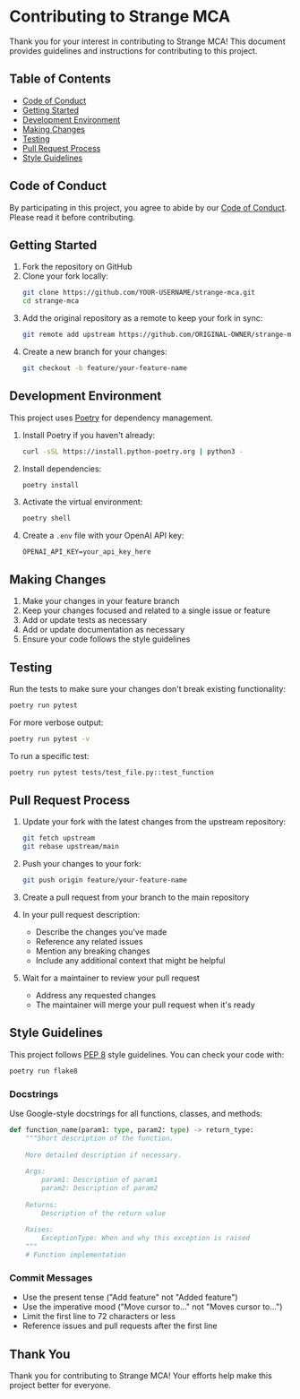# Contributing to Strange MCA

Thank you for your interest in contributing to Strange MCA! This document provides guidelines and instructions for contributing to this project.

## Table of Contents

- [Code of Conduct](#code-of-conduct)
- [Getting Started](#getting-started)
- [Development Environment](#development-environment)
- [Making Changes](#making-changes)
- [Testing](#testing)
- [Pull Request Process](#pull-request-process)
- [Style Guidelines](#style-guidelines)

## Code of Conduct

By participating in this project, you agree to abide by our [Code of Conduct](CODE_OF_CONDUCT.md). Please read it before contributing.

## Getting Started

1. Fork the repository on GitHub
2. Clone your fork locally:
   ```bash
   git clone https://github.com/YOUR-USERNAME/strange-mca.git
   cd strange-mca
   ```
3. Add the original repository as a remote to keep your fork in sync:
   ```bash
   git remote add upstream https://github.com/ORIGINAL-OWNER/strange-mca.git
   ```
4. Create a new branch for your changes:
   ```bash
   git checkout -b feature/your-feature-name
   ```

## Development Environment

This project uses [Poetry](https://python-poetry.org/) for dependency management.

1. Install Poetry if you haven't already:
   ```bash
   curl -sSL https://install.python-poetry.org | python3 -
   ```

2. Install dependencies:
   ```bash
   poetry install
   ```

3. Activate the virtual environment:
   ```bash
   poetry shell
   ```

4. Create a `.env` file with your OpenAI API key:
   ```
   OPENAI_API_KEY=your_api_key_here
   ```

## Making Changes

1. Make your changes in your feature branch
2. Keep your changes focused and related to a single issue or feature
3. Add or update tests as necessary
4. Add or update documentation as necessary
5. Ensure your code follows the style guidelines

## Testing

Run the tests to make sure your changes don't break existing functionality:

```bash
poetry run pytest
```

For more verbose output:

```bash
poetry run pytest -v
```

To run a specific test:

```bash
poetry run pytest tests/test_file.py::test_function
```

## Pull Request Process

1. Update your fork with the latest changes from the upstream repository:
   ```bash
   git fetch upstream
   git rebase upstream/main
   ```

2. Push your changes to your fork:
   ```bash
   git push origin feature/your-feature-name
   ```

3. Create a pull request from your branch to the main repository

4. In your pull request description:
   - Describe the changes you've made
   - Reference any related issues
   - Mention any breaking changes
   - Include any additional context that might be helpful

5. Wait for a maintainer to review your pull request
   - Address any requested changes
   - The maintainer will merge your pull request when it's ready

## Style Guidelines

This project follows [PEP 8](https://www.python.org/dev/peps/pep-0008/) style guidelines. You can check your code with:

```bash
poetry run flake8
```

### Docstrings

Use Google-style docstrings for all functions, classes, and methods:

```python
def function_name(param1: type, param2: type) -> return_type:
    """Short description of the function.
    
    More detailed description if necessary.
    
    Args:
        param1: Description of param1
        param2: Description of param2
        
    Returns:
        Description of the return value
        
    Raises:
        ExceptionType: When and why this exception is raised
    """
    # Function implementation
```

### Commit Messages

- Use the present tense ("Add feature" not "Added feature")
- Use the imperative mood ("Move cursor to..." not "Moves cursor to...")
- Limit the first line to 72 characters or less
- Reference issues and pull requests after the first line

## Thank You

Thank you for contributing to Strange MCA! Your efforts help make this project better for everyone. 